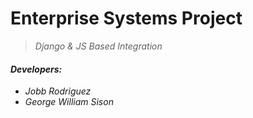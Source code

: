 # **Enterprise Systems Project**

> *Django & JS Based Integration*

#### *Developers:*
- *Jobb Rodriguez*
- *George William Sison*
